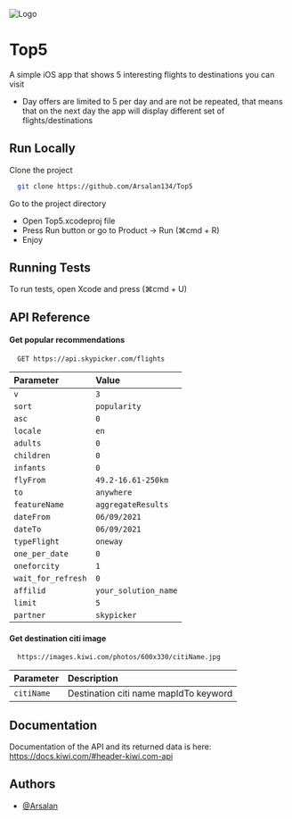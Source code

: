 ![Logo](https://images.kiwi.com/common/kiwicom-logo.svg)

# Top5

A simple iOS app that shows 5 interesting flights to destinations you can visit
- Day offers are limited to 5 per day and are not be repeated, that means that on the next day the app will display different set of flights/destinations
## Run Locally

Clone the project

```bash
  git clone https://github.com/Arsalan134/Top5
```

Go to the project directory

- Open Top5.xcodeproj file
- Press Run button or go to Product -> Run (⌘cmd + R)
- Enjoy
## Running Tests

To run tests, open Xcode and press (⌘cmd + U)
## API Reference

#### Get popular recommendations

```http
  GET https://api.skypicker.com/flights
```

| Parameter | Value     |
| :-------- | :------- |
| `v`       | `3` | 
| `sort`    | `popularity` | 
| `asc`     | `0` | 
| `locale`  | `en` | 
| `adults`  | `0` | 
| `children`| `0` | 
| `infants` | `0` | 
| `flyFrom` | `49.2-16.61-250km` | 
| `to`      | `anywhere` | 
| `featureName`     | `aggregateResults` | 
| `dateFrom`        | `06/09/2021` | 
| `dateTo`          | `06/09/2021` | 
| `typeFlight`      | `oneway` | 
| `one_per_date`    | `0` | 
| `oneforcity`      | `1` | 
| `wait_for_refresh`| `0` | 
| `affilid` | `your_solution_name` | 
| `limit`   | `5` | 
| `partner` | `skypicker` |  


#### Get destination citi image

```http
  https://images.kiwi.com/photos/600x330/citiName.jpg
```

| Parameter | Description     |
| :-------- | :------- |
| `citiName`| Destination citi name mapIdTo keyword  | 



## Documentation

Documentation of the API and its returned data is here:
https://docs.kiwi.com/#header-kiwi.com-api


## Authors

- [@Arsalan](https://www.github.com/arsalan134)
